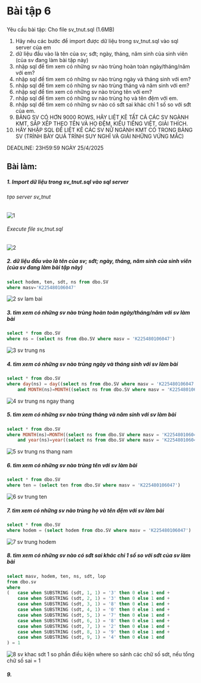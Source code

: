 # Bài tập 6
#####
Yêu cầu bài tập: 
Cho file sv_tnut.sql (1.6MB)
1. Hãy nêu các bước để import được dữ liệu trong sv_tnut.sql vào sql server của em
2. dữ liệu đầu vào là tên của sv; sđt; ngày, tháng, năm sinh của sinh viên (của sv đang làm bài tập này)
3. nhập sql để tìm xem có những sv nào trùng hoàn toàn ngày/tháng/năm với em?
4. nhập sql để tìm xem có những sv nào trùng ngày và tháng sinh với em?
5. nhập sql để tìm xem có những sv nào trùng tháng và năm sinh với em?
6. nhập sql để tìm xem có những sv nào trùng tên với em?
7. nhập sql để tìm xem có những sv nào trùng họ và tên đệm với em.
8. nhập sql để tìm xem có những sv nào có sđt sai khác chỉ 1 số so với sđt của em.
9. BẢNG SV CÓ HƠN 9000 ROWS, HÃY LIỆT KÊ TẤT CẢ CÁC SV NGÀNH KMT, SẮP XẾP THEO TÊN VÀ HỌ ĐỆM, KIỂU TIẾNG  VIỆT, GIẢI THÍCH.
10. HÃY NHẬP SQL ĐỂ LIỆT KÊ CÁC SV NỮ NGÀNH KMT CÓ TRONG BẢNG SV (TRÌNH BÀY QUÁ TRÌNH SUY NGHĨ VÀ GIẢI NHỮNG VỨNG MẮC)

DEADLINE: 23H59:59 NGÀY 25/4/2025
## Bài làm:
##### 1. Import dữ liệu trong sv_tnut.sql vào sql server
###### tạo server sv_tnut
![1](https://github.com/user-attachments/assets/1499382f-448f-4346-b20f-fd707c666499)
###### Execute file sv_tnut.sql
![2](https://github.com/user-attachments/assets/d226d6aa-ce30-40ad-9789-7fb4e9d6ac06)

##### 2. dữ liệu đầu vào là tên của sv; sđt; ngày, tháng, năm sinh của sinh viên (của sv đang làm bài tập này)
```sql
select hodem, ten, sdt, ns from dbo.SV
where masv='K225480106047'
```
![2 sv lam bai](https://github.com/user-attachments/assets/096533ea-6df3-43c7-be2f-ac67f791bca9)

##### 3. tìm xem có những sv nào trùng hoàn toàn ngày/tháng/năm với sv làm bài
```sql
select * from dbo.SV
where ns = (select ns from dbo.SV where masv = 'K225480106047')
```
![3 sv trung ns](https://github.com/user-attachments/assets/9656d7ba-f9e7-4cb3-8bfb-56fbfaf81247)

##### 4. tìm xem có những sv nào trùng ngày và tháng sinh với sv làm bài
```sql
select * from dbo.SV
where day(ns) = day((select ns from dbo.SV where masv = 'K225480106047'))
	and MONTH(ns)=MONTH((select ns from dbo.SV where masv = 'K225480106047'))
```
![4 sv trung ns ngay thang](https://github.com/user-attachments/assets/2d9668a3-3b65-402a-9564-bc08bc3098a7)

##### 5. tìm xem có những sv nào trùng tháng và năm sinh với sv làm bài
```sql
select * from dbo.SV
where MONTH(ns)=MONTH((select ns from dbo.SV where masv = 'K225480106047'))
	and year(ns)=year((select ns from dbo.SV where masv = 'K225480106047'))
```
![5 sv trung ns thang nam](https://github.com/user-attachments/assets/da5f3408-7327-4781-a7f0-16491b7c1611)

##### 6. tìm xem có những sv nào trùng tên với sv làm bài
```sql
select * from dbo.SV
where ten = (select ten from dbo.SV where masv = 'K225480106047')
```
![6 sv trung ten](https://github.com/user-attachments/assets/af944d2b-9832-4bd1-bb96-f886434a1f5c)

##### 7. tìm xem có những sv nào trùng họ và tên đệm với sv làm bài
```sql
select * from dbo.SV
where hodem = (select hodem from dbo.SV where masv = 'K225480106047')
```
![7 sv trung hodem](https://github.com/user-attachments/assets/97c7273f-3670-4eb3-b155-b295f69d7e8f)

##### 8. tìm xem có những sv nào có sđt sai khác chỉ 1 số so với sđt của sv làm bài
```sql
select masv, hodem, ten, ns, sdt, lop
from dbo.sv
where
( 	case when SUBSTRING (sdt, 1, 1) = '3' then 0 else 1 end +
	case when SUBSTRING (sdt, 2, 1) = '3' then 0 else 1 end +
	case when SUBSTRING (sdt, 3, 1) = '8' then 0 else 1 end +
	case when SUBSTRING (sdt, 4, 1) = '0' then 0 else 1 end +
	case when SUBSTRING (sdt, 5, 1) = '7' then 0 else 1 end +
	case when SUBSTRING (sdt, 6, 1) = '8' then 0 else 1 end +
	case when SUBSTRING (sdt, 7, 1) = '2' then 0 else 1 end +
	case when SUBSTRING (sdt, 8, 1) = '9' then 0 else 1 end +
	case when SUBSTRING (sdt, 9, 1) = '4' then 0 else 1 end
) = 1
```
![8 sv khac sdt 1 so](https://github.com/user-attachments/assets/7709a570-021b-40fb-a1f2-304ce9e1f42d)
phần điều kiện where so sánh các chữ số sdt, nếu tổng chữ số sai = 1
##### 9. 
